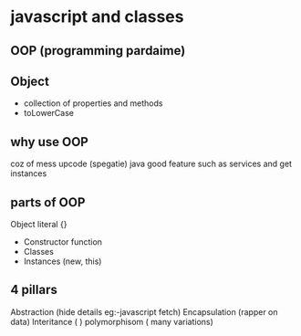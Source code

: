 # javascript and classes

## OOP (programming pardaime)

## Object

- collection of properties and methods
- toLowerCase

## why use OOP

coz of mess upcode (spegatie)
java good feature such as services and get instances

## parts of OOP

Object literal {}

- Constructor function
- Classes
- Instances (new, this)

## 4 pillars

Abstraction (hide details eg:-javascript fetch)
Encapsulation (rapper on data)
Interitance (  )
polymorphisom ( many variations)